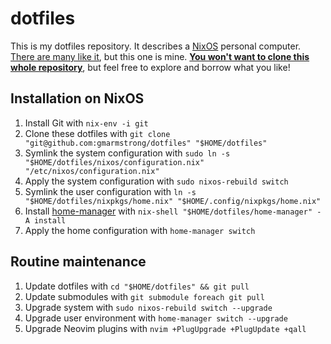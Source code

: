 # dotfiles

This is my dotfiles repository. It describes a [NixOS](https://nixos.org/)
personal computer. [There are many like it](https://dotfiles.github.io/), but
this one is mine. [**You won't want to clone this whole
repository**](https://www.anishathalye.com/2014/08/03/managing-your-dotfiles/#dotfiles-are-not-meant-to-be-forked),
but feel free to explore and borrow what you like!

## Installation on NixOS

1. Install Git with `nix-env -i git`
2. Clone these dotfiles with `git clone "git@github.com:gmarmstrong/dotfiles"
   "$HOME/dotfiles"`
3. Symlink the system configuration with `sudo ln -s
   "$HOME/dotfiles/nixos/configuration.nix" "/etc/nixos/configuration.nix"`
4. Apply the system configuration with `sudo nixos-rebuild switch`
5. Symlink the user configuration with `ln -s "$HOME/dotfiles/nixpkgs/home.nix"
   "$HOME/.config/nixpkgs/home.nix"`
6. Install [home-manager](https://github.com/rycee/home-manager) with
   `nix-shell "$HOME/dotfiles/home-manager" -A install`
7. Apply the home configuration with `home-manager switch`

## Routine maintenance

1. Update dotfiles with `cd "$HOME/dotfiles" && git pull`
2. Update submodules with `git submodule foreach git pull`
3. Upgrade system with `sudo nixos-rebuild switch --upgrade`
4. Upgrade user environment with `home-manager switch --upgrade`
5. Upgrade Neovim plugins with `nvim +PlugUpgrade +PlugUpdate +qall`

